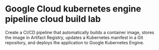 # Google Cloud kubernetes engine pipeline cloud build lab
Create a CI/CD pipeline that automatically builds a container image, stores the image in Artifact Registry, updates a Kubernetes manifest in a Git repository, and deploys the application to Google Kubernetes Engine.

